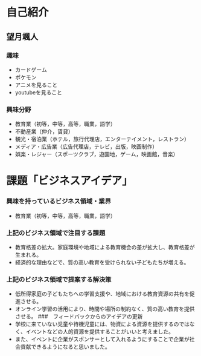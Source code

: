 # 自己紹介
## 望月颯人
### 趣味
- カードゲーム
- ポケモン
- アニメを見ること
- youtubeを見ること

### 興味分野
- 教育業（初等，中等，高等，職業，語学）
- 不動産業（仲介，賃貸）
- 観光・宿泊業（ホテル，旅行代理店，エンターテイメント，レストラン）
- メディア・広告業（広告代理店，テレビ，出版，映画制作）
- 娯楽・レジャー（スポーツクラブ，遊園地，ゲーム，映画館，音楽）

# 課題「ビジネスアイデア」

### 興味を持っているビジネス領域・業界
- 教育業（初等，中等，高等，職業，語学）

### 上記のビジネス領域で注目する課題

- 教育格差の拡大。家庭環境や地域による教育機会の差が拡大し、教育格差が生まれる。
- 経済的な理由などで、質の高い教育を受けられない子どもたちが増える。

### 上記のビジネス領域で提案する解決策
- 低所得家庭の子どもたちへの学習支援や、地域における教育資源の共有を促進させる。
- オンライン学習の活用により、時間や場所の制約なく、質の高い教育を提供させる。
###　フィードバックからのアイデアの更新
- 学校に来ていない児童や待機児童には、物資による資源を提供するのではなく、イベントなどの人的資源を提供することがいいと考えました。
- また、イベントに企業がスポンサーとして入れるようにすることで企業が社会貢献できるようになると思いました。

